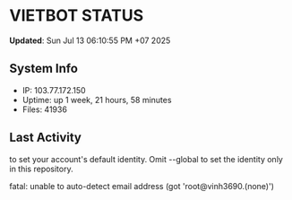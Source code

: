 # VIETBOT STATUS
**Updated**: Sun Jul 13 06:10:55 PM +07 2025

## System Info
- IP: 103.77.172.150
- Uptime: up 1 week, 21 hours, 58 minutes
- Files: 41936

## Last Activity

to set your account's default identity.
Omit --global to set the identity only in this repository.

fatal: unable to auto-detect email address (got 'root@vinh3690.(none)')

